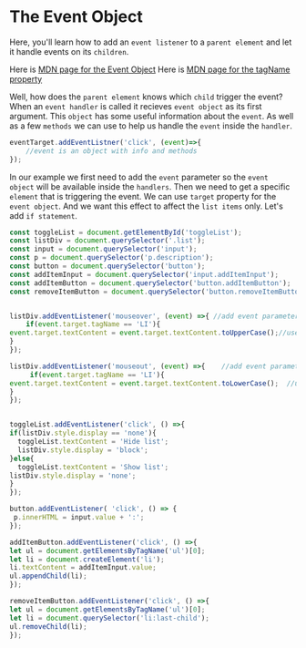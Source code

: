 # The Event Object

Here, you'll learn how to add an `event listener` to a `parent element` and let it handle events on its `children`.


Here is [MDN page for the Event Object](https://developer.mozilla.org/en-US/docs/Web/API/Event)
Here is [MDN page for the tagName property](https://developer.mozilla.org/en-US/docs/Web/API/Element/tagName)

Well, how does the `parent element` knows which `child` trigger the event? When an `event handler` is called it recieves `event object` as its first argument. This `object` has some useful information about the `event`. As well as a few `methods` we can use to help us handle the `event` inside the `handler`. 

```js
eventTarget.addEventListner('click', (event)=>{
    //event is an object with info and methods
});
```

In our example we first need to add the `event` parameter so the `event object` will be available inside the `handlers`.
Then we need to get a specific `element` that is triggering the event. We can use `target` property for the `event object`. And we want this effect to affect the `list items` only. Let's add `if statement`.
```js
const toggleList = document.getElementById('toggleList');
const listDiv = document.querySelector('.list');
const input = document.querySelector('input');
const p = document.querySelector('p.description');
const button = document.querySelector('button');
const addItemInput = document.querySelector('input.addItemInput');
const addItemButton = document.querySelector('button.addItemButton');
const removeItemButton = document.querySelector('button.removeItemButton');


listDiv.addEventListener('mouseover', (event) =>{ //add event parameter
    if(event.target.tagName == 'LI'){                                                 
event.target.textContent = event.target.textContent.toUpperCase();//use target property
}  
});

listDiv.addEventListener('mouseout', (event) =>{    //add event parameter
     if(event.target.tagName == 'LI'){        
event.target.textContent = event.target.textContent.toLowerCase();  //use target property
}
});


toggleList.addEventListener('click', () =>{
if(listDiv.style.display == 'none'){
  toggleList.textContent = 'Hide list';
  listDiv.style.display = 'block';
}else{
  toggleList.textContent = 'Show list';
listDiv.style.display = 'none';
}
});

button.addEventListener( 'click', () => {
 p.innerHTML = input.value + ':';                      
});

addItemButton.addEventListener('click', () =>{
let ul = document.getElementsByTagName('ul')[0];                               
let li = document.createElement('li'); 
li.textContent = addItemInput.value;
ul.appendChild(li);
});

removeItemButton.addEventListener('click', () =>{
let ul = document.getElementsByTagName('ul')[0];                               
let li = document.querySelector('li:last-child'); 
ul.removeChild(li);
});
```